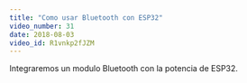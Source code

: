 ```yaml
---
title: "Como usar Bluetooth con ESP32"
video_number: 31
date: 2018-08-03
video_id: R1vnkp2fJZM
---
```

Integraremos un modulo Bluetooth con la potencia de ESP32.
